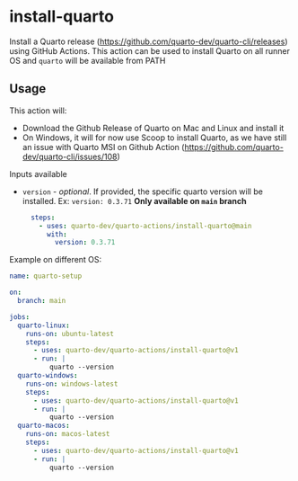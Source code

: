 # install-quarto

Install a Quarto release (https://github.com/quarto-dev/quarto-cli/releases) using GitHub Actions. This action can be used to install Quarto on all runner OS and `quarto` will be available from PATH

## Usage

This action will:

* Download the Github Release of Quarto on Mac and Linux and install it
* On Windows, it will for now use Scoop to install Quarto, as we have still an issue with Quarto MSI on Github Action (https://github.com/quarto-dev/quarto-cli/issues/108)

Inputs available

* `version` - _optional_. If provided, the specific quarto version will be installed. Ex: `version: 0.3.71`
  **Only available on `main` branch**

  ```yaml
    steps:
      - uses: quarto-dev/quarto-actions/install-quarto@main
        with:
          version: 0.3.71
  ```

Example on different OS:

```yaml
name: quarto-setup

on: 
  branch: main

jobs:
  quarto-linux:
    runs-on: ubuntu-latest
    steps:
      - uses: quarto-dev/quarto-actions/install-quarto@v1
      - run: |
          quarto --version
  quarto-windows:
    runs-on: windows-latest
    steps:
      - uses: quarto-dev/quarto-actions/install-quarto@v1
      - run: |
          quarto --version
  quarto-macos:
    runs-on: macos-latest
    steps:
      - uses: quarto-dev/quarto-actions/install-quarto@v1
      - run: |
          quarto --version
```

